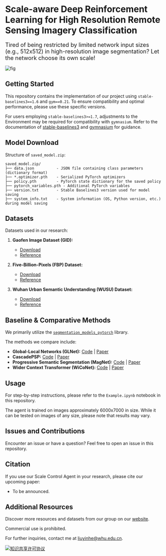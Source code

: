 # Scale-aware Deep Reinforcement Learning for High Resolution Remote Sensing Imagery Classification

<span style="font-size: 18px;">
Tired of being restricted by limited network input sizes (e.g., 512x512) in high-resolution image segmentation? Let the network choose its own scale!
</span>

![fig](figs/Cover_v1.png)

## Getting Started
This repository contains the implementation of our project using `stable-baselines3==1.6` and `gym==0.21`. To ensure compatibility and optimal performance, please use these specific versions.

For users employing `stable-baselines3>=1.7`, adjustments to the Environment may be required for compatibility with `gymnasium`. Refer to the documentation of [stable-baselines3](https://stable-baselines3.readthedocs.io/en/master/index.html) and [gymnasium](https://gymnasium.farama.org/api/env/) for guidance.

## Model Download

Structure of `saved_model.zip`:

```
saved_model.zip/
├── data.json          - JSON file containing class parameters (dictionary format)
├── *.optimizer.pth    - Serialized PyTorch optimizers
├── policy.pth         - PyTorch state dictionary for the saved policy
├── pytorch_variables.pth - Additional PyTorch variables
├── version.txt        - Stable Baselines3 version used for model saving
├── system_info.txt    - System information (OS, Python version, etc.) during model saving
```

## Datasets

Datasets used in our research:

1. **Gaofen Image Dataset (GID):** 
   - [Download](https://x-ytong.github.io/project/GID.html)
   - [Reference](https://www.sciencedirect.com/science/article/abs/pii/S0034425719303414/)

2. **Five-Billion-Pixels (FBP) Dataset:** 
   - [Download](https://x-ytong.github.io/project/Five-Billion-Pixels.html)
   - [Reference](https://www.sciencedirect.com/science/article/pii/S0924271622003264/)

3. **Wuhan Urban Semantic Understanding (WUSU) Dataset:**
   - [Download](https://github.com/AngieNikki/openWUSU)
   - [Reference](https://doi.org/10.1080/17538947.2023.2246445)

## Baseline & Comparative Methods
We primarily utilize the [`segmentation_models_pytorch`](https://github.com/qubvel/segmentation_models.pytorch) library.

The methods we compare include:

- **Global-Local Networks (GLNet):** [Code](https://github.com/VITA-Group/GLNet) | [Paper](https://arxiv.org/abs/1905.06368)
- **CascadePSP:** [Code](https://github.com/hkchengrex/CascadePSP) | [Paper](https://arxiv.org/abs/2005.02551)
- **Progressive Semantic Segmentation (MagNet):** [Code](https://github.com/VinAIResearch/MagNet) | [Paper](https://arxiv.org/abs/2104.03778)
- **Wider Context Transformer (WiCoNet):** [Code](https://github.com/ggsDing/WiCoNet) | [Paper](https://doi.org/10.1109/TGRS.2022.3168697)

## Usage
For step-by-step instructions, please refer to the `Example.ipynb` notebook in this repository.

The agent is trained on images approximately 6000x7000 in size. While it can be tested on images of any size, please note that results may vary.

## Issues and Contributions
Encounter an issue or have a question? Feel free to open an issue in this repository.

## Citation
If you use our Scale Control Agent in your research, please cite our upcoming paper:
- To be announced.

## Additional Resources
Discover more resources and datasets from our group on our [website](http://rsidea.whu.edu.cn/resource_sharing.htm).

Commercial use is prohibited.

For further inquiries, contact me at [liuyinhe@whu.edu.cn](mailto:liuyinhe@whu.edu.cn).

<a rel="license" href="https://creativecommons.org/licenses/by-nc-sa/4.0/deed.en">

<img alt="知识共享许可协议" style="border-width:0" src="https://i.creativecommons.org/l/by-nc-sa/4.0/88x31.png" /></a>